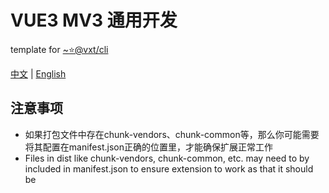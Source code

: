 # VUE3 MV3 通用开发

template for [~⭐@vxt/cli](https://github.com/noah227/vxt)

[中文]() | [English]()

## 注意事项
* 如果打包文件中存在chunk-vendors、chunk-common等，那么你可能需要将其配置在manifest.json正确的位置里，才能确保扩展正常工作
* Files in dist like chunk-vendors, chunk-common, etc. may need to by included in manifest.json to ensure extension to work as that it should be